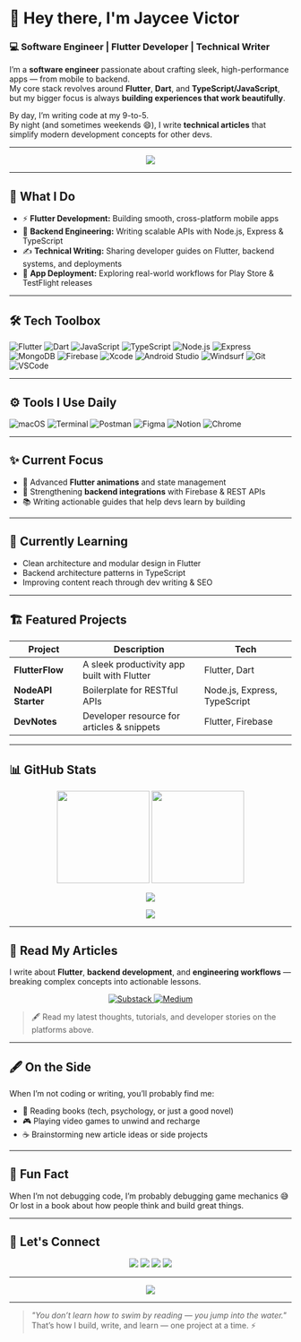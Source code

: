 # 👋 Hey there, I'm **Jaycee Victor**

### 💻 Software Engineer | Flutter Developer | Technical Writer

I’m a **software engineer** passionate about crafting sleek, high-performance apps — from mobile to backend.  
My core stack revolves around **Flutter**, **Dart**, and **TypeScript/JavaScript**, but my bigger focus is always **building experiences that work beautifully**.

By day, I’m writing code at my 9-to-5.  
By night (and sometimes weekends 😄), I write **technical articles** that simplify modern development concepts for other devs.

---

<p align="center">
  <img src="https://github-profile-summary-cards.vercel.app/api/cards/profile-details?username=JaySyntax&theme=tokyonight" />
</p>

---

## 🧩 What I Do
- ⚡ **Flutter Development:** Building smooth, cross-platform mobile apps  
- 🧠 **Backend Engineering:** Writing scalable APIs with Node.js, Express & TypeScript  
- ✍️ **Technical Writing:** Sharing developer guides on Flutter, backend systems, and deployments  
- 🚀 **App Deployment:** Exploring real-world workflows for Play Store & TestFlight releases  

---

## 🛠️ Tech Toolbox

![Flutter](https://img.shields.io/badge/Flutter-02569B?logo=flutter&logoColor=white)
![Dart](https://img.shields.io/badge/Dart-0175C2?logo=dart&logoColor=white)
![JavaScript](https://img.shields.io/badge/JavaScript-F7DF1E?logo=javascript&logoColor=000)
![TypeScript](https://img.shields.io/badge/TypeScript-3178C6?logo=typescript&logoColor=fff)
![Node.js](https://img.shields.io/badge/Node.js-339933?logo=nodedotjs&logoColor=fff)
![Express](https://img.shields.io/badge/Express-000000?logo=express&logoColor=fff)
![MongoDB](https://img.shields.io/badge/MongoDB-47A248?logo=mongodb&logoColor=fff)
![Firebase](https://img.shields.io/badge/Firebase-FFCA28?logo=firebase&logoColor=000)
![Xcode](https://img.shields.io/badge/Xcode-147EFB?logo=xcode&logoColor=white)
![Android Studio](https://img.shields.io/badge/Android_Studio-3DDC84?logo=androidstudio&logoColor=white)
![Windsurf](https://img.shields.io/badge/Windsurf-0E9FFF?logo=visualstudiocode&logoColor=white)
![Git](https://img.shields.io/badge/Git-F05032?logo=git&logoColor=fff)
![VSCode](https://img.shields.io/badge/VSCode-007ACC?logo=visualstudiocode&logoColor=fff)

---

## ⚙️ Tools I Use Daily

![macOS](https://img.shields.io/badge/macOS-000000?logo=apple&logoColor=white)
![Terminal](https://img.shields.io/badge/Terminal-4D4D4D?logo=gnu-bash&logoColor=white)
![Postman](https://img.shields.io/badge/Postman-FF6C37?logo=postman&logoColor=white)
![Figma](https://img.shields.io/badge/Figma-F24E1E?logo=figma&logoColor=white)
![Notion](https://img.shields.io/badge/Notion-000000?logo=notion&logoColor=white)
![Chrome](https://img.shields.io/badge/Chrome-4285F4?logo=google-chrome&logoColor=white)

---

## ✨ Current Focus
- 📱 Advanced **Flutter animations** and state management  
- 🧰 Strengthening **backend integrations** with Firebase & REST APIs  
- 📚 Writing actionable guides that help devs learn by building  

---

## 🌱 Currently Learning
- Clean architecture and modular design in Flutter  
- Backend architecture patterns in TypeScript  
- Improving content reach through dev writing & SEO  

---

## 🏗️ Featured Projects
| Project | Description | Tech |
|----------|--------------|------|
| **FlutterFlow** | A sleek productivity app built with Flutter | Flutter, Dart |
| **NodeAPI Starter** | Boilerplate for RESTful APIs | Node.js, Express, TypeScript |
| **DevNotes** | Developer resource for articles & snippets | Flutter, Firebase |

---

## 📊 GitHub Stats

<p align="center">
  <img src="https://github-readme-stats.vercel.app/api?username=JaySyntax&show_icons=true&theme=tokyonight" height="165"/>
  <img src="https://github-readme-stats.vercel.app/api/top-langs/?username=JaySyntax&layout=compact&theme=tokyonight" height="165"/>
</p>

<p align="center">
  <img src="https://streak-stats.demolab.com?user=JaySyntax&theme=tokyonight&hide_border=true" />
</p>

<p align="center">
  <img src="https://github-readme-activity-graph.vercel.app/graph?username=JaySyntax&theme=tokyo-night&hide_border=true" />
</p>

---

## 📰 Read My Articles

I write about **Flutter**, **backend development**, and **engineering workflows** — breaking complex concepts into actionable lessons.

<p align="center">
  <a href="https://jaytech.substack.com">
    <img src="https://img.shields.io/badge/Substack-FF6719?style=for-the-badge&logo=substack&logoColor=white" alt="Substack">
  </a>
  <a href="https://medium.com/@jaytech">
    <img src="https://img.shields.io/badge/Medium-000000?style=for-the-badge&logo=medium&logoColor=white" alt="Medium">
  </a>
</p>

> 🖋️ Read my latest thoughts, tutorials, and developer stories on the platforms above.

---

## 🖋️ On the Side
When I’m not coding or writing, you’ll probably find me:
- 📖 Reading books (tech, psychology, or just a good novel)
- 🎮 Playing video games to unwind and recharge
- ☕ Brainstorming new article ideas or side projects

---

## 💬 Fun Fact
When I’m not debugging code, I’m probably debugging game mechanics 😅  
Or lost in a book about how people think and build great things.  

---

## 🤝 Let's Connect

<p align="center">
  <a href="https://www.linkedin.com/in/iamjaycode/"><img src="https://img.shields.io/badge/LinkedIn-0A66C2?style=for-the-badge&logo=linkedin&logoColor=white"/></a>
  <a href="https://x.com/iamJayWrld"><img src="https://img.shields.io/badge/Twitter-000000?style=for-the-badge&logo=x&logoColor=white"/></a>
  <a href="mailto:vsquare396@gmail.com"><img src="https://img.shields.io/badge/Email-D14836?style=for-the-badge&logo=gmail&logoColor=white"/></a>
  <a href="https://github.com/JaySyntax"><img src="https://img.shields.io/badge/Portfolio-24292E?style=for-the-badge&logo=github&logoColor=white"/></a>
</p>

---

<p align="center">
  <a href="https://www.buymeacoffee.com/jaycee"><img src="https://img.shields.io/badge/Buy_me_a_coffee-FFDD00?style=for-the-badge&logo=buy-me-a-coffee&logoColor=black" /></a>
</p>

---

> _"You don’t learn how to swim by reading — you jump into the water."_  
> That’s how I build, write, and learn — one project at a time. ⚡
